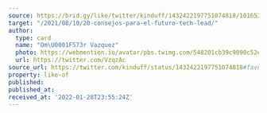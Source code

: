 ```yaml
---
source: https://brid.gy/like/twitter/kinduff/1432422197751074818/101652953
target: "/2021/08/10/20-consejos-para-el-futuro-tech-lead/"
author:
  type: card
  name: "Om\U0001F573r Vazquez"
  photo: https://webmention.io/avatar/pbs.twimg.com/548201cb39c9090c52e8e263ae746921a9a589f8f3581e47ff454896e0e005ba.jpg
  url: https://twitter.com/VzqzAc
source_url: https://twitter.com/kinduff/status/1432422197751074818#favorited-by-101652953
property: like-of
published:
published_at:
received_at: '2022-01-28T23:55:24Z'
---
```


